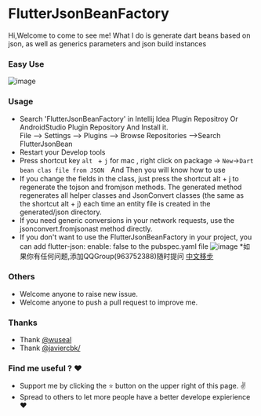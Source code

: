 
# FlutterJsonBeanFactory

Hi,Welcome to come to see me!
What I do is generate dart beans based on json, as well as generics parameters and json build instances


### Easy Use
![image](https://github.com/zhangruiyu/FlutterJsonBeanFactory/blob/master/beantojson_factory.gif)


### Usage
* Search 'FlutterJsonBeanFactory' in Intellij Idea Plugin Repositroy Or AndroidStudio Plugin Repository And Install it.</br>
    File --> Settings --> Plugins --> Browse Repositories -->Search FlutterJsonBean
* Restart your Develop tools 
* Press shortcut key `alt ` + `j` for mac  , right click on package -> `New`->`Dart bean clas file from JSON`　And Then you will know how to use
* If you change the fields in the class, just press the shortcut alt + j to regenerate the tojson and fromjson methods. The generated method regenerates all helper classes and JsonConvert classes (the same as the shortcut alt + j) each time an entity file is created in the generated/json directory.
* If you need generic conversions in your network requests, use the jsonconvert.fromjsonast method directly.
* If you don't want to use the FlutterJsonBeanFactory in your project, you can add flutter-json: enable: false to the pubspec.yaml file
![image](https://github.com/zhangruiyu/FlutterJsonBeanFactory/blob/master/filter_json_config.png)
*如果你有任何问题,添加QQGroup(963752388)随时提问 [中文移步](https://www.jianshu.com/p/14cbcbaa74b7)

### Others
* Welcome anyone to raise new issue.
* Welcome anyone to push a pull request to improve me.

### Thanks
* Thank [@wuseal](https://github.com/wuseal/JsonToKotlinClass) 
* Thank [@javiercbk/](https://github.com/javiercbk/json_to_dart) 

### Find me useful ? :heart:
* Support me by clicking the :star: button on the upper right of this page. :v:
* Spread to others to let more people have a better develope expierience :heart:
